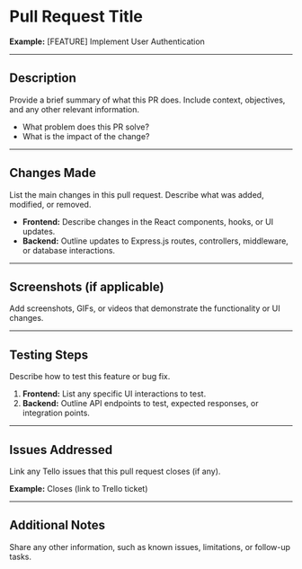 # Pull Request Title

**Example:** [FEATURE] Implement User Authentication

---

## Description

Provide a brief summary of what this PR does. Include context, objectives, and any other relevant information.

- What problem does this PR solve?
- What is the impact of the change?

---

## Changes Made

List the main changes in this pull request. Describe what was added, modified, or removed.

- **Frontend:** Describe changes in the React components, hooks, or UI updates.
- **Backend:** Outline updates to Express.js routes, controllers, middleware, or database interactions.

---

## Screenshots (if applicable)

Add screenshots, GIFs, or videos that demonstrate the functionality or UI changes.

---

## Testing Steps

Describe how to test this feature or bug fix.

1. **Frontend:** List any specific UI interactions to test.
2. **Backend:** Outline API endpoints to test, expected responses, or integration points.

---

## Issues Addressed

Link any Tello issues that this pull request closes (if any).

**Example:** Closes (link to Trello ticket)

---

## Additional Notes

Share any other information, such as known issues, limitations, or follow-up tasks.
